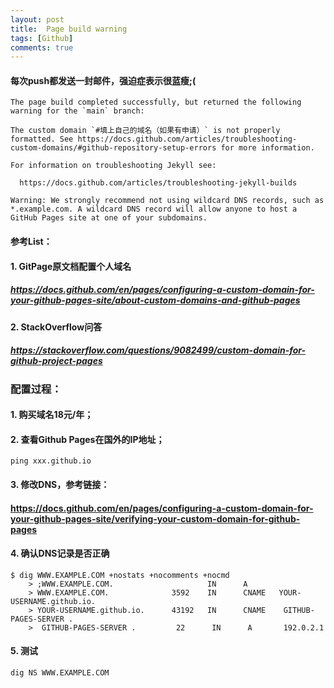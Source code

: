 ```yaml
---
layout: post
title:  Page build warning
tags: [Github]
comments: true
---
```


#### 每次push都发送一封邮件，强迫症表示很蓝瘦;(
```
The page build completed successfully, but returned the following warning for the `main` branch:

The custom domain `#填上自己的域名（如果有申请）` is not properly formatted. See https://docs.github.com/articles/troubleshooting-custom-domains/#github-repository-setup-errors for more information.

For information on troubleshooting Jekyll see:

  https://docs.github.com/articles/troubleshooting-jekyll-builds
```
```
Warning: We strongly recommend not using wildcard DNS records, such as *.example.com. A wildcard DNS record will allow anyone to host a GitHub Pages site at one of your subdomains.
```
#### 参考List：
#### 1. GitPage原文档配置个人域名
##### https://docs.github.com/en/pages/configuring-a-custom-domain-for-your-github-pages-site/about-custom-domains-and-github-pages
#### 2. StackOverflow问答
##### https://stackoverflow.com/questions/9082499/custom-domain-for-github-project-pages

###  配置过程：
#### 1. 购买域名18元/年；
#### 2. 查看Github Pages在国外的IP地址；
```
ping xxx.github.io
```
#### 3. 修改DNS，参考链接：
#### https://docs.github.com/en/pages/configuring-a-custom-domain-for-your-github-pages-site/verifying-your-custom-domain-for-github-pages
#### 4. 确认DNS记录是否正确
```
$ dig WWW.EXAMPLE.COM +nostats +nocomments +nocmd
    > ;WWW.EXAMPLE.COM.                     IN      A
    > WWW.EXAMPLE.COM.              3592    IN      CNAME   YOUR-USERNAME.github.io.
    > YOUR-USERNAME.github.io.      43192   IN      CNAME    GITHUB-PAGES-SERVER .
    >  GITHUB-PAGES-SERVER .         22      IN      A       192.0.2.1
```
#### 5. 测试
```
dig NS WWW.EXAMPLE.COM
```